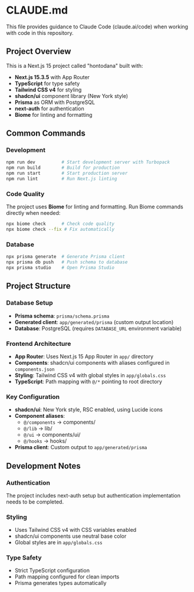 # CLAUDE.md

This file provides guidance to Claude Code (claude.ai/code) when working with code in this repository.

## Project Overview

This is a Next.js 15 project called "hontodana" built with:
- **Next.js 15.3.5** with App Router
- **TypeScript** for type safety
- **Tailwind CSS v4** for styling
- **shadcn/ui** component library (New York style)
- **Prisma** as ORM with PostgreSQL
- **next-auth** for authentication
- **Biome** for linting and formatting

## Common Commands

### Development
```bash
npm run dev          # Start development server with Turbopack
npm run build        # Build for production
npm run start        # Start production server
npm run lint         # Run Next.js linting
```

### Code Quality
The project uses **Biome** for linting and formatting. Run Biome commands directly when needed:
```bash
npx biome check      # Check code quality
npx biome check --fix # Fix automatically
```

### Database
```bash
npx prisma generate  # Generate Prisma client
npx prisma db push   # Push schema to database
npx prisma studio    # Open Prisma Studio
```

## Project Structure

### Database Setup
- **Prisma schema**: `prisma/schema.prisma`
- **Generated client**: `app/generated/prisma` (custom output location)
- **Database**: PostgreSQL (requires `DATABASE_URL` environment variable)

### Frontend Architecture
- **App Router**: Uses Next.js 15 App Router in `app/` directory
- **Components**: shadcn/ui components with aliases configured in `components.json`
- **Styling**: Tailwind CSS v4 with global styles in `app/globals.css`
- **TypeScript**: Path mapping with `@/*` pointing to root directory

### Key Configuration
- **shadcn/ui**: New York style, RSC enabled, using Lucide icons
- **Component aliases**: 
  - `@/components` → components/
  - `@/lib` → lib/
  - `@/ui` → components/ui/
  - `@/hooks` → hooks/
- **Prisma client**: Custom output to `app/generated/prisma`

## Development Notes

### Authentication
The project includes next-auth setup but authentication implementation needs to be completed.

### Styling
- Uses Tailwind CSS v4 with CSS variables enabled
- shadcn/ui components use neutral base color
- Global styles are in `app/globals.css`

### Type Safety
- Strict TypeScript configuration
- Path mapping configured for clean imports
- Prisma generates types automatically